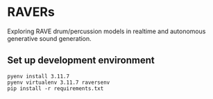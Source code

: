 # RAVERs
Exploring RAVE drum/percussion models in realtime and autonomous generative sound generation.

## Set up development environment 

```
pyenv install 3.11.7
pyenv virtualenv 3.11.7 raversenv
pip install -r requirements.txt
```
